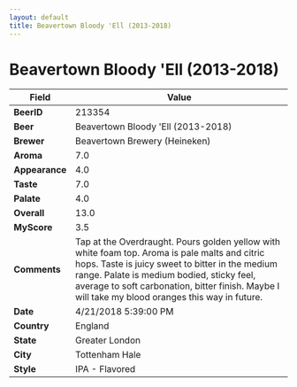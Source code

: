 ```yaml
---
layout: default
title: Beavertown Bloody 'Ell (2013-2018)
---
```


# Beavertown Bloody 'Ell (2013-2018)

| Field         | Value     |
|---------------|-----------|
| **BeerID** | 213354 |
| **Beer** | Beavertown Bloody 'Ell (2013-2018) |
| **Brewer** | Beavertown Brewery (Heineken) |
| **Aroma** | 7.0 |
| **Appearance** | 4.0 |
| **Taste** | 7.0 |
| **Palate** | 4.0 |
| **Overall** | 13.0 |
| **MyScore** | 3.5 |
| **Comments** | Tap at the Overdraught. Pours golden yellow with white foam top. Aroma is pale malts and citric hops. Taste is juicy sweet to bitter in the medium range. Palate is medium bodied, sticky feel, average to soft carbonation, bitter finish. Maybe I will take my blood oranges this way in future. |
| **Date** | 4/21/2018 5:39:00 PM |
| **Country** | England |
| **State** | Greater London |
| **City** | Tottenham Hale |
| **Style** | IPA - Flavored |
